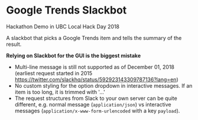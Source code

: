 # Google Trends Slackbot
Hackathon Demo in UBC Local Hack Day 2018

A slackbot that picks a Google Trends item and tells the summary of the result.

**Relying on Slackbot for the GUI is the biggest mistake**
- Multi-line message is still not supported as of December 01, 2018 
(earliest request started in 2015 https://twitter.com/slackhq/status/592923143309787136?lang=en)
- No custom styling for the option dropdown in interactive messages. If an item is too long, it is trimmed with '...'
- The request structures from Slack to your own server can be quite different, 
e.g. normal message (`application/json`) vs interactive messages (`application/x-www-form-urlencoded` with a key `payload`).
